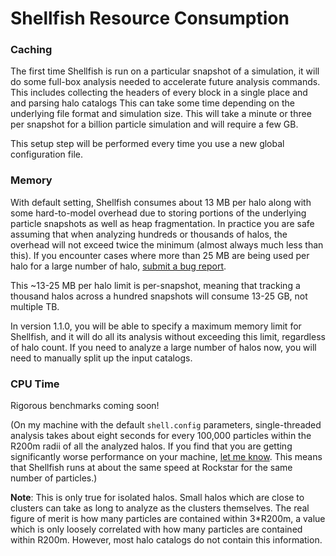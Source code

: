 # Shellfish Resource Consumption

### Caching
The first time Shellfish is run on a particular snapshot of a simulation, it
will do some full-box analysis needed to accelerate future analysis commands.
This includes collecting the headers of every block in a single place and
and parsing halo catalogs 
This can take some time depending on the underlying file format and simulation
size. This will take a minute or three per snapshot for a billion particle
simulation and will require a few GB.

This setup step will be performed every time you use a new global configuration file.

### Memory

With default setting, Shellfish consumes about 13 MB per halo along with some
hard-to-model overhead due to storing portions of the underlying particle snapshots
as well as heap fragmentation. In practice you are safe assuming
that when analyzing hundreds or thousands of halos, the overhead will not exceed twice
the minimum (almost always much less than this). If you encounter cases where more than
25 MB are being used per halo for a large number of halo,
[submit a bug report](https://github.com/phil-mansfield/shellfish/issues).

This ~13-25 MB per halo limit is per-snapshot, meaning that tracking a thousand halos
across a hundred snapshots will consume 13-25 GB, not multiple TB.

In version 1.1.0, you will be able to specify a maximum memory limit for Shellfish,
and it will do all its analysis without exceeding this limit, regardless of halo count.
If you need to analyze a large number of halos now, you will need to manually split up
the input catalogs.

### CPU Time

Rigorous benchmarks coming soon!

(On my machine with the default `shell.config` parameters, single-threaded analysis
takes about eight seconds for every 100,000 particles within the R200m radii of all
the analyzed halos. If you find that you are getting significantly worse performance
on your machine, [let me know](https://github.com/phil-mansfield/shellfish/issues).
This means that Shellfish runs at about the same speed at Rockstar for the same
number of particles.)

**Note**: This is only true for isolated halos. Small halos which are close to clusters
can take as long to analyze as the clusters themselves. The real figure of merit is how
many particles are contained within 3*R200m, a value which is only loosely correlated
with how many particles are contained within R200m. However, most halo catalogs do not
contain this information.
